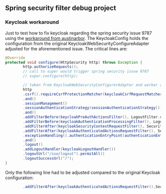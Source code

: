 ## Spring security filter debug project

### Keycloak workaround
Just to test how to fix keycloak regarding the spring security issue 9787 using the [workaround from austinarbor](https://github.com/spring-projects/spring-security/issues/9787#issuecomment-846026138).
The KeycloakConfig holds the configuration from the original KeycloakWebSecurityConfigureAdapter adjusted for the aforementioned issue.
The critical lines are:
```java
@Override
protected void configure(HttpSecurity http) throws Exception {
        http.authorizeRequests();
        // call to super would trigger spring security issue 9787
        // super.configure(http);

        // taken from KeycloakWebSecurityConfigurerAdapter and worker around to avoid spring security issue 9787
        http
        .csrf().requireCsrfProtectionMatcher(keycloakCsrfRequestMatcher())
        .and()
        .sessionManagement()
        .sessionAuthenticationStrategy(sessionAuthenticationStrategy())
        .and()
        .addFilterBefore(keycloakPreAuthActionsFilter(), LogoutFilter.class)
        .addFilterBefore(keycloakAuthenticationProcessingFilter(), LogoutFilter.class)
        .addFilterAfter(keycloakSecurityContextRequestFilter(), SecurityContextHolderAwareRequestFilter.class)
        .addFilterAfter(keycloakAuthenticatedActionsRequestFilter(), SecurityContextHolderAwareRequestFilter.class)
        .exceptionHandling().authenticationEntryPoint(authenticationEntryPoint())
        .and()
        .logout()
        .addLogoutHandler(keycloakLogoutHandler())
        .logoutUrl("/sso/logout").permitAll()
        .logoutSuccessUrl("/");
}
```
Only the following line had to be adjusted compared to the original Keycloak configuration:
```java
        .addFilterAfter(keycloakAuthenticatedActionsRequestFilter(),SecurityContextHolderAwareRequestFilter.class)
```